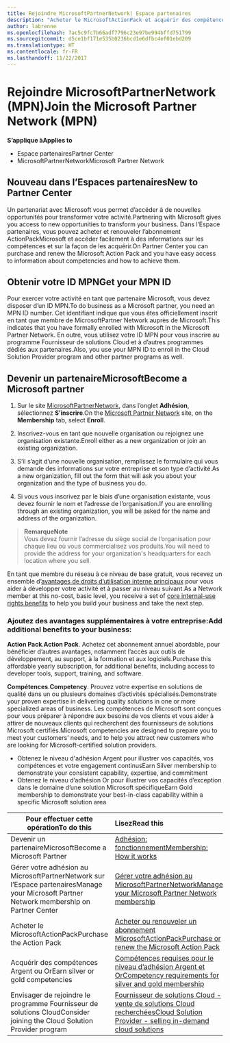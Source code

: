```yaml
---
title: Rejoindre MicrosoftPartnerNetwork| Espace partenaires
description: "Acheter le MicrosoftActionPack et acquérir des compétences dans l’Espace partenaires"
author: labrenne
ms.openlocfilehash: 7ac5c9fc7b66adf7796c23e97be994bffd751799
ms.sourcegitcommit: d5ce1bf171e535b0236bcd1e6dfbc4ef01ebd209
ms.translationtype: HT
ms.contentlocale: fr-FR
ms.lasthandoff: 11/22/2017
---
```

# <a name="join-the-microsoft-partner-network-mpn"></a><span data-ttu-id="fd371-103">Rejoindre MicrosoftPartnerNetwork (MPN)</span><span class="sxs-lookup"><span data-stu-id="fd371-103">Join the Microsoft Partner Network (MPN)</span></span>

**<span data-ttu-id="fd371-104">S’applique à</span><span class="sxs-lookup"><span data-stu-id="fd371-104">Applies to</span></span>**

-  <span data-ttu-id="fd371-105">Espace partenaires</span><span class="sxs-lookup"><span data-stu-id="fd371-105">Partner Center</span></span>
-  <span data-ttu-id="fd371-106">MicrosoftPartnerNetwork</span><span class="sxs-lookup"><span data-stu-id="fd371-106">Microsoft Partner Network</span></span>

## <a name="new-to-partner-center"></a><span data-ttu-id="fd371-107">Nouveau dans l’Espaces partenaires</span><span class="sxs-lookup"><span data-stu-id="fd371-107">New to Partner Center</span></span>

 <span data-ttu-id="fd371-108">Un partenariat avec Microsoft vous permet d’accéder à de nouvelles opportunités pour transformer votre activité.</span><span class="sxs-lookup"><span data-stu-id="fd371-108">Partnering with Microsoft gives you access to new opportunities to transform your business.</span></span> <span data-ttu-id="fd371-109">Dans l’Espace partenaires, vous pouvez acheter et renouveler l’abonnement ActionPackMicrosoft et accéder facilement à des informations sur les compétences et sur la façon de les acquérir.</span><span class="sxs-lookup"><span data-stu-id="fd371-109">On Partner Center you can purchase and renew the Microsoft Action Pack and you have easy access to information about competencies and how to achieve them.</span></span>

## <a name="get-your-mpn-id"></a><span data-ttu-id="fd371-110">Obtenir votre ID MPN</span><span class="sxs-lookup"><span data-stu-id="fd371-110">Get your MPN ID</span></span>

<span data-ttu-id="fd371-111">Pour exercer votre activité en tant que partenaire Microsoft, vous devez disposer d’un ID MPN.</span><span class="sxs-lookup"><span data-stu-id="fd371-111">To do business as a Microsoft partner, you need an MPN ID number.</span></span> <span data-ttu-id="fd371-112">Cet identifiant indique que vous êtes officiellement inscrit en tant que membre de MicrosoftPartner Network auprès de Microsoft.</span><span class="sxs-lookup"><span data-stu-id="fd371-112">This indicates that you have formally enrolled with Microsoft in the Microsoft Partner Network.</span></span> <span data-ttu-id="fd371-113">En outre, vous utilisez votre ID MPN pour vous inscrire au programme Fournisseur de solutions Cloud et à d’autres programmes dédiés aux partenaires.</span><span class="sxs-lookup"><span data-stu-id="fd371-113">Also, you use your MPN ID to enroll in the Cloud Solution Provider program and other partner programs as well.</span></span>  

## <a name="become-a-microsoft-partner"></a><span data-ttu-id="fd371-114">Devenir un partenaireMicrosoft</span><span class="sxs-lookup"><span data-stu-id="fd371-114">Become a Microsoft partner</span></span>

1.  <span data-ttu-id="fd371-115">Sur le site [MicrosoftPartnerNetwork](https://partner.microsoft.com/en-us/membership), dans l’onglet **Adhésion**, sélectionnez **S’inscrire**.</span><span class="sxs-lookup"><span data-stu-id="fd371-115">On the [Microsoft Partner Network](https://partner.microsoft.com/en-us/membership) site, on the **Membership** tab, select **Enroll**.</span></span> 

2.  <span data-ttu-id="fd371-116">Inscrivez-vous en tant que nouvelle organisation ou rejoignez une organisation existante.</span><span class="sxs-lookup"><span data-stu-id="fd371-116">Enroll either as a new organization or join an existing organization.</span></span>

3.  <span data-ttu-id="fd371-117">S’il s’agit d’une nouvelle organisation, remplissez le formulaire qui vous demande des informations sur votre entreprise et son type d’activité.</span><span class="sxs-lookup"><span data-stu-id="fd371-117">As a new organization, fill out the form that will ask you about your organization and the type of business you do.</span></span>

4.  <span data-ttu-id="fd371-118">Si vous vous inscrivez par le biais d’une organisation existante, vous devez fournir le nom et l’adresse de l’organisation.</span><span class="sxs-lookup"><span data-stu-id="fd371-118">If you are enrolling through an existing organization, you will be asked for the name and address of the organization.</span></span>

>**<span data-ttu-id="fd371-119">Remarque</span><span class="sxs-lookup"><span data-stu-id="fd371-119">Note</span></span>**<br> <span data-ttu-id="fd371-120">Vous devez fournir l’adresse du siège social de l’organisation pour chaque lieu où vous commercialisez vos produits.</span><span class="sxs-lookup"><span data-stu-id="fd371-120">You will need to provide the address for your organization's headquarters for each location where you sell.</span></span>

<span data-ttu-id="fd371-121">En tant que membre du réseau à ce niveau de base gratuit, vous recevez un ensemble d’[avantages de droits d’utilisation interne principaux](https://partner.microsoft.com/membership/core-benefits) pour vous aider à développer votre activité et à passer au niveau suivant.</span><span class="sxs-lookup"><span data-stu-id="fd371-121">As a Network member at this no-cost, basic level, you receive a set of [core internal-use rights benefits](https://partner.microsoft.com/membership/core-benefits) to help you build your business and take the next step.</span></span> 

### <a name="add-additional-benefits-to-your-business"></a><span data-ttu-id="fd371-122">Ajoutez des avantages supplémentaires à votre entreprise:</span><span class="sxs-lookup"><span data-stu-id="fd371-122">Add additional benefits to your business:</span></span> 

<span data-ttu-id="fd371-123">**Action Pack**.</span><span class="sxs-lookup"><span data-stu-id="fd371-123">**Action Pack**.</span></span> <span data-ttu-id="fd371-124">Achetez cet abonnement annuel abordable, pour bénéficier d’autres avantages, notamment l’accès aux outils de développement, au support, à la formation et aux logiciels.</span><span class="sxs-lookup"><span data-stu-id="fd371-124">Purchase this affordable yearly subscription, for additional benefits, including access to developer tools, support, training, and software.</span></span>

<span data-ttu-id="fd371-125">**Compétences**.</span><span class="sxs-lookup"><span data-stu-id="fd371-125">**Competency**.</span></span> <span data-ttu-id="fd371-126">Prouvez votre expertise en solutions de qualité dans un ou plusieurs domaines d’activités spécialisés.</span><span class="sxs-lookup"><span data-stu-id="fd371-126">Demonstrate your proven expertise in delivering quality solutions in one or more specialized areas of business.</span></span> <span data-ttu-id="fd371-127">Les compétences de Microsoft sont conçues pour vous préparer à répondre aux besoins de vos clients et vous aider à attirer de nouveaux clients qui recherchent des fournisseurs de solutions Microsoft certifiés.</span><span class="sxs-lookup"><span data-stu-id="fd371-127">Microsoft competencies are designed to prepare you to meet your customers’ needs, and to help you attract new customers who are looking for Microsoft-certified solution providers.</span></span> 

- <span data-ttu-id="fd371-128">Obtenez le niveau d'adhésion Argent pour illustrer vos capacités, vos compétences et votre engagement continus</span><span class="sxs-lookup"><span data-stu-id="fd371-128">Earn Silver membership to demonstrate your consistent capability, expertise, and commitment</span></span>
- <span data-ttu-id="fd371-129">Obtenez le niveau d’adhésion Or pour illustrer vos capacités d’exception dans le domaine d’une solution Microsoft spécifique</span><span class="sxs-lookup"><span data-stu-id="fd371-129">Earn Gold membership to demonstrate your best-in-class capability within a specific Microsoft solution area</span></span>

|**<span data-ttu-id="fd371-130">Pour effectuer cette opération</span><span class="sxs-lookup"><span data-stu-id="fd371-130">To do this</span></span>**   |**<span data-ttu-id="fd371-131">Lisez</span><span class="sxs-lookup"><span data-stu-id="fd371-131">Read this</span></span>**   |
|------------------|:---------------|
|<span data-ttu-id="fd371-132">Devenir un partenaireMicrosoft</span><span class="sxs-lookup"><span data-stu-id="fd371-132">Become a Microsoft Partner</span></span>|[<span data-ttu-id="fd371-133">Adhésion: fonctionnement</span><span class="sxs-lookup"><span data-stu-id="fd371-133">Membership: How it works</span></span>](https://partner.microsoft.com/membership/how-it-works)|
<span data-ttu-id="fd371-134">Gérer votre adhésion au MicrosoftPartnerNetwork sur l’Espace partenaires</span><span class="sxs-lookup"><span data-stu-id="fd371-134">Manage your Microsoft Partner Network membership on Partner Center</span></span>   |[<span data-ttu-id="fd371-135">Gérer votre adhésion au MicrosoftPartnerNetwork</span><span class="sxs-lookup"><span data-stu-id="fd371-135">Manage your Microsoft Partner Network membership</span></span>](mpn-overview.md)
|<span data-ttu-id="fd371-136">Acheter le MicrosoftActionPack</span><span class="sxs-lookup"><span data-stu-id="fd371-136">Purchase the Action Pack</span></span>   |[<span data-ttu-id="fd371-137">Acheter ou renouveler un abonnement MicrosoftActionPack</span><span class="sxs-lookup"><span data-stu-id="fd371-137">Purchase or renew the Microsoft Action Pack</span></span>](https://msdn.microsoft.com/partner-center/mpn-get-action-pack)|
|<span data-ttu-id="fd371-138">Acquérir des compétences Argent ou Or</span><span class="sxs-lookup"><span data-stu-id="fd371-138">Earn silver or gold competencies</span></span>   |[<span data-ttu-id="fd371-139">Compétences requises pour le niveau d’adhésion Argent et Or</span><span class="sxs-lookup"><span data-stu-id="fd371-139">Competency requirements for silver and gold membership</span></span>](https://msdn.microsoft.com/en-us/partner-center/learn-about-competencies)|
|<span data-ttu-id="fd371-140">Envisager de rejoindre le programme Fournisseur de solutions Cloud</span><span class="sxs-lookup"><span data-stu-id="fd371-140">Consider joining the Cloud Solution Provider program</span></span>|[<span data-ttu-id="fd371-141">Fournisseur de solutions Cloud - vente de solutions Cloud recherchées</span><span class="sxs-lookup"><span data-stu-id="fd371-141">Cloud Solution Provider - selling in-demand cloud solutions</span></span>](csp-overview.md)|
